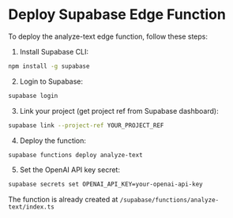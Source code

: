 # Deploy Supabase Edge Function

To deploy the analyze-text edge function, follow these steps:

1. Install Supabase CLI:
```bash
npm install -g supabase
```

2. Login to Supabase:
```bash
supabase login
```

3. Link your project (get project ref from Supabase dashboard):
```bash
supabase link --project-ref YOUR_PROJECT_REF
```

4. Deploy the function:
```bash
supabase functions deploy analyze-text
```

5. Set the OpenAI API key secret:
```bash
supabase secrets set OPENAI_API_KEY=your-openai-api-key
```

The function is already created at `/supabase/functions/analyze-text/index.ts`
